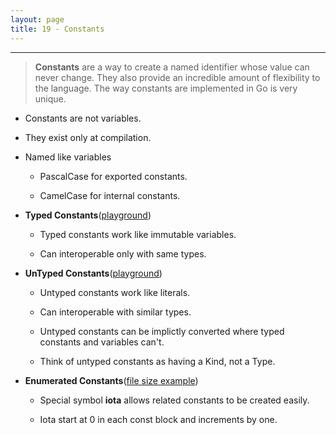 ```yaml
---
layout: page
title: 19 - Constants
---
```

***

<!-- markdownlint-disable MD002 -->

> __Constants__ are a way to create a named identifier whose value can never change. They also provide an incredible amount of flexibility to the language. The way constants are implemented in Go is very unique.

* Constants are not variables.

* They exist only at compilation.

* Named like variables

  * PascalCase for exported constants.

  * CamelCase for internal constants.

* __Typed Constants__([playground](https://play.golang.org/p/asoFAnY07Q2))

  * Typed constants work like immutable variables.

  * Can interoperable only with same types.

* __UnTyped Constants__([playground](https://play.golang.org/p/5EakJUjVekw))

  * Untyped constants work like literals.

  * Can interoperable with similar types.

  * Untyped constants can be implictly converted where typed constants and variables can't.

  * Think of untyped constants as having a Kind, not a Type.

* __Enumerated Constants__([file size example](https://play.golang.org/p/AiWOy1Kb_Nw))

  * Special symbol __iota__ allows related constants to be created easily.

  * Iota start at 0 in each const block and increments by one.